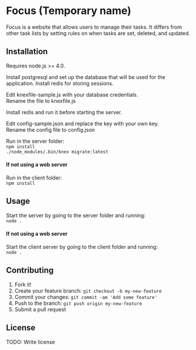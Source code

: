 # Focus (Temporary name)

Focus is a website that allows users to manage their tasks. It differs from other task lists by setting rules on when
tasks are set, deleted, and updated.

## Installation

Requires node.js >= 4.0.

Install postgresql and set up the database that will be used for the application.
Install redis for storing sessions.

Edit knexfile-sample.js with your database credentials.  
Rename the file to knexfile.js

Install redis and run it before starting the server.

Edit config-sample.json and replace the key with your own key.  
Rename the config file to config.json

Run in the server folder:  
`npm install`  
`./node_modules/.bin/knex migrate:latest`

#### If not using a web server
Run in the client folder:  
`npm install`

## Usage

Start the server by going to the server folder and running:  
`node .`

#### If not using a web server
Start the client server by going to the client folder and running:  
`node .`

## Contributing

1. Fork it!
2. Create your feature branch: `git checkout -b my-new-feature`
3. Commit your changes: `git commit -am 'Add some feature'`
4. Push to the branch: `git push origin my-new-feature`
5. Submit a pull request

## License

TODO: Write license